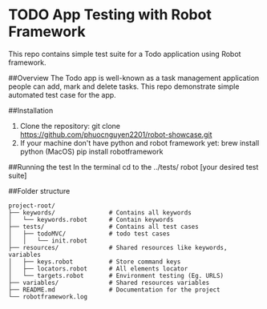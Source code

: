 # TODO App Testing with Robot Framework

This repo contains simple test suite for a Todo application using Robot framework.

##Overview
The Todo app is well-known as a task management application people can add, mark and delete tasks.
This repo demonstrate simple automated test case for the app.

##Installation
1. Clone the repository:
    git clone https://github.com/phuocnguyen2201/robot-showcase.git
2. If your machine don't have python and robot framework yet:
    brew install python (MacOS)
    pip install robotframework

##Running the test
In the terminal cd to the ../tests/
robot [your desired test suite]

##Folder structure
```
project-root/
├── keywords/               # Contains all keywords
│   └── keywords.robot      # Contain keywords
├── tests/                  # Contains all test cases
│   ├── todoMVC/            # todo test cases
│   │   └── init.robot
├── resources/              # Shared resources like keywords, variables
│   ├── keys.robot          # Store command keys
│   ├── locators.robot      # All elements locator
│   └── targets.robot       # Environment testing (Eg. URLS)
├── variables/              # Shared resources variables
├── README.md               # Documentation for the project
└── robotframework.log 
```
